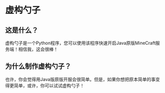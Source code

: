 # 虚构勺子

## 这是什么？

虚构勺子是一个Python程序，您可以使用该程序快速开启Java原版MineCraft服务端！相信我，这会很棒！

## 为什么制作虚构勺子？

也许，你会觉得用Java版原版开服会很简单。但是，如果你想把原本简单的事变得更简单，或许，你可以试试虚构勺子！
